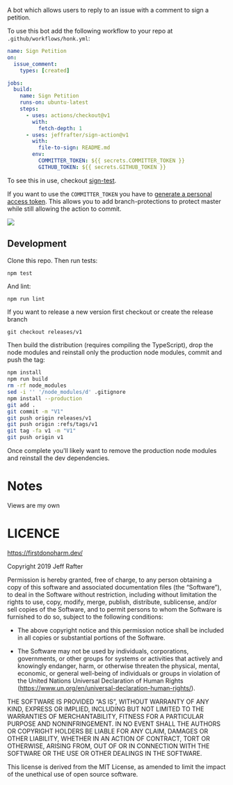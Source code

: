 A bot which allows users to reply to an issue with a comment to sign a petition.

To use this bot add the following workflow to your repo at `.github/workflows/honk.yml`:

```yml
name: Sign Petition
on:
  issue_comment:
    types: [created]

jobs:
  build:
    name: Sign Petition
    runs-on: ubuntu-latest
    steps:
      - uses: actions/checkout@v1
        with:
          fetch-depth: 1
      - uses: jeffrafter/sign-action@v1
        with:
          file-to-sign: README.md
        env:
          COMMITTER_TOKEN: ${{ secrets.COMMITTER_TOKEN }}
          GITHUB_TOKEN: ${{ secrets.GITHUB_TOKEN }}
```

To see this in use, checkout [sign-test](https://github.com/jeffrafter/sign-test/issues/1).

If you want to use the `COMMITTER_TOKEN` you have to [generate a personal access token](https://github.com/settings/tokens). This allows you to add branch-protections to protect master while still allowing the action to commit.

![](https://rpl.cat/uploads/tghckpaMWlieG-ZaFef79GxUq6fZUCHIMCn35PDPLLU/public.png)

## Development

Clone this repo. Then run tests:

```bash
npm test
```

And lint:

```
npm run lint
```

If you want to release a new version first checkout or create the release branch

```
git checkout releases/v1
```

Then build the distribution (requires compiling the TypeScript), drop the node modules and reinstall only the production node modules, commit and push the tag:

```bash
npm install
npm run build
rm -rf node_modules
sed -i '' '/node_modules/d' .gitignore
npm install --production
git add .
git commit -m "V1"
git push origin releases/v1
git push origin :refs/tags/v1
git tag -fa v1 -m "V1"
git push origin v1
```

Once complete you'll likely want to remove the production node modules and reinstall the dev dependencies.

# Notes

Views are my own

# LICENCE

https://firstdonoharm.dev/

Copyright 2019 Jeff Rafter

Permission is hereby granted, free of charge, to any person obtaining a copy of this software and associated documentation files (the “Software”), to deal in the Software without restriction, including without limitation the rights to use, copy, modify, merge, publish, distribute, sublicense, and/or sell copies of the Software, and to permit persons to whom the Software is furnished to do so, subject to the following conditions:

- The above copyright notice and this permission notice shall be included in all copies or substantial portions of the Software.

- The Software may not be used by individuals, corporations, governments, or other groups for systems or activities that actively and knowingly endanger, harm, or otherwise threaten the physical, mental, economic, or general well-being of individuals or groups in violation of the United Nations Universal Declaration of Human Rights (https://www.un.org/en/universal-declaration-human-rights/).

THE SOFTWARE IS PROVIDED “AS IS”, WITHOUT WARRANTY OF ANY KIND, EXPRESS OR IMPLIED, INCLUDING BUT NOT LIMITED TO THE WARRANTIES OF MERCHANTABILITY, FITNESS FOR A PARTICULAR PURPOSE AND NONINFRINGEMENT. IN NO EVENT SHALL THE AUTHORS OR COPYRIGHT HOLDERS BE LIABLE FOR ANY CLAIM, DAMAGES OR OTHER LIABILITY, WHETHER IN AN ACTION OF CONTRACT, TORT OR OTHERWISE, ARISING FROM, OUT OF OR IN CONNECTION WITH THE SOFTWARE OR THE USE OR OTHER DEALINGS IN THE SOFTWARE.

This license is derived from the MIT License, as amended to limit the impact of the unethical use of open source software.
